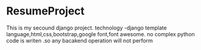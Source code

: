 # ResumeProject
This is my secound django project.
technology -django template language,html,css,bootstrap,google font,font awesome.
no complex  python code is writen .so any bacakend operation will not perform
